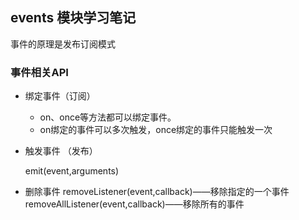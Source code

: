 ## events 模块学习笔记
   事件的原理是发布订阅模式
### 事件相关API
   * 绑定事件（订阅）
     * on、once等方法都可以绑定事件。
     * on绑定的事件可以多次触发，once绑定的事件只能触发一次
   * 触发事件 （发布）

        emit(event,arguments)

   * 删除事件
       removeListener(event,callback)——移除指定的一个事件
       removeAllListener(event,callback)——移除所有的事件